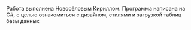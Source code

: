 Работа выполнена Новосёловым Кириллом.
Программа написана на С#, с целью ознакомиться с дизайном, стилями и загрузкой таблиц базы данных
